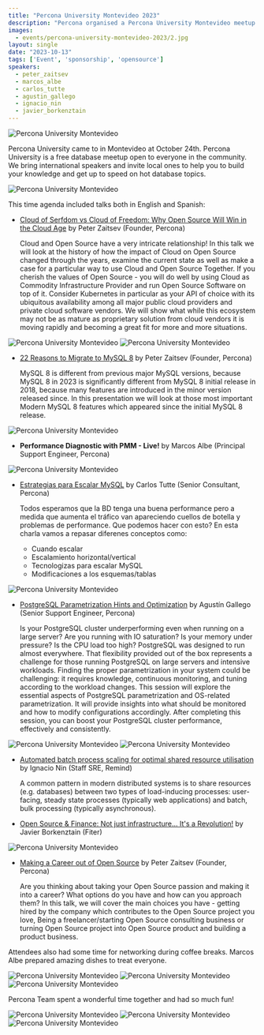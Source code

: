 ```yaml
---
title: "Percona University Montevideo 2023"
description: "Percona organised a Percona University Montevideo meetup in Uruguay at October 24th, 2023."
images:
  - events/percona-university-montevideo-2023/2.jpg
layout: single
date: "2023-10-13"
tags: ['Event', 'sponsorship', 'opensource']
speakers:
  - peter_zaitsev
  - marcos_albe
  - carlos_tutte
  - agustin_gallego
  - ignacio_nin
  - javier_borkenztain
---
```

![Percona University Montevideo](/events/percona-university-montevideo-2023/1.jpg)

Percona University came to in Montevideo at October 24th. Percona University is a free database meetup open to everyone in the community. We bring international speakers and invite local ones to help you to build your knowledge and get up to speed on hot database topics.

![Percona University Montevideo](/events/percona-university-montevideo-2023/17.jpg)

This time agenda included talks both in English and Spanish:

* [Cloud of Serfdom vs Cloud of Freedom: Why Open Source Will Win in the Cloud Age](https://drive.google.com/file/d/1k9Fd5jSxlGYpnbTgpBiuP-7XCt4SzVIk/view?usp=sharing) by Peter Zaitsev (Founder, Percona)

  Cloud and Open Source have a very intricate relationship! In this talk we will look at the history of how the impact of Cloud on Open Source changed through the years, examine the current state as well as make a case for a particular way to use Cloud and Open Source Together. If you cherish the values of Open Source - you will do well by using Cloud as Commodity Infrastructure Provider and run Open Source Software on top of it. Consider Kubernetes in particular as your API of choice with its ubiquitous availability among all major public cloud providers and private cloud software vendors. We will show what while this ecosystem may not be as mature as proprietary solution from cloud vendors it is moving rapidly and becoming a great fit for more and more situations.

![Percona University Montevideo](/events/percona-university-montevideo-2023/3.jpg)
![Percona University Montevideo](/events/percona-university-montevideo-2023/4.jpg)

* [22 Reasons to Migrate to MySQL 8](https://drive.google.com/file/d/1-Po0wHqRPL7BobtRvH_VT7G2aQjkJmR4/view?usp=sharing) by Peter Zaitsev (Founder, Percona)

  MySQL 8 is different from previous major MySQL versions, because MySQL 8 in 2023 is significantly different from MySQL 8 initial release in 2018, because many features are introduced in the minor version released since. In this presentation we will look at those most important Modern MySQL 8 features which appeared since the initial MySQL 8 release.

![Percona University Montevideo](/events/percona-university-montevideo-2023/5.jpg)

* **Performance Diagnostic with PMM - Live!** by Marcos Albe (Principal Support Engineer, Percona)

![Percona University Montevideo](/events/percona-university-montevideo-2023/9.jpg)

* [Estrategias para Escalar MySQL](https://drive.google.com/file/d/1Ikzkqhag-qxKauoqJikhviX8g8MO-asU/view?usp=sharing) by Carlos Tutte (Senior Consultant, Percona)

  Todos esperamos que la BD tenga una buena performance pero a medida que aumenta el tráfico van apareciendo cuellos de botella y problemas de performance. Que podemos hacer con esto?
  En esta charla vamos a repasar diferenes conceptos como:
  - Cuando escalar
  - Escalamiento horizontal/vertical
  - Tecnologizas para escalar MySQL
  - Modificaciones a los esquemas/tablas

![Percona University Montevideo](/events/percona-university-montevideo-2023/6.jpg)
  
* [PostgreSQL Parametrization Hints and Optimization](https://drive.google.com/file/d/1L8YZVjRjNSgT7OPzAoffxihFGMABvMRC/view?usp=sharing) by Agustín Gallego (Senior Support Engineer, Percona)

  Is your PostgreSQL cluster underperforming even when running on a large server? Are you running with IO saturation? Is your memory under pressure? Is the CPU load too high? PostgreSQL was designed to run almost everywhere. That flexibility provided out of the box represents a challenge for those running PostgreSQL on large servers and intensive workloads. Finding the proper parametrization in your system could be challenging: it requires knowledge, continuous monitoring, and tuning according to the workload changes. This session will explore the essential aspects of PostgreSQL parametrization and OS-related parametrization. It will provide insights into what should be monitored and how to modify configurations accordingly. After completing this session, you can boost your PostgreSQL cluster performance, effectively and consistently.

![Percona University Montevideo](/events/percona-university-montevideo-2023/7.jpg)
![Percona University Montevideo](/events/percona-university-montevideo-2023/8.jpg)

* [Automated batch process scaling for optimal shared resource utilisation](https://drive.google.com/file/d/1-z_t-WNVaNpsMdj_Ugi06LeFc8giSYRX/view?usp=sharing) by Ignacio Nin (Staff SRE, Remind)

  A common pattern in modern distributed systems is to share resources (e.g. databases) between two types of load-inducing processes: user-facing, steady state processes (typically web applications) and batch, bulk processing (typically asynchronous).

* [Open Source & Finance: Not just infrastructure... It's a Revolution!](https://drive.google.com/file/d/1trU16o4pyAoARYmSf51bUcftmPuLlNyV/view?usp=sharing) by Javier Borkenztain (Fiter)

![Percona University Montevideo](/events/percona-university-montevideo-2023/10.jpg)

* [Making a Career out of Open Source](https://drive.google.com/file/d/1dQpqnqaAWkn3UlXgpSo_VPS4wk85zXl1/view?usp=sharing) by Peter Zaitsev (Founder, Percona)

  Are you thinking about taking your Open Source passion and making it into a career? What options do you have and how can you approach them? In this talk, we will cover the main choices you have - getting hired by the company which contributes to the Open Source project you love, Being a freelancer/starting Open Source consulting business or turning Open Source project into Open Source product and building a product business.

Attendees also had some time for networking during coffee breaks. Marcos Albe prepared amazing dishes to treat everyone. 

![Percona University Montevideo](/events/percona-university-montevideo-2023/11.jpg)
![Percona University Montevideo](/events/percona-university-montevideo-2023/12.jpg)
![Percona University Montevideo](/events/percona-university-montevideo-2023/13.jpg)

Percona Team spent a wonderful time together and had so much fun! 

![Percona University Montevideo](/events/percona-university-montevideo-2023/14.jpg)
![Percona University Montevideo](/events/percona-university-montevideo-2023/15.jpg)
![Percona University Montevideo](/events/percona-university-montevideo-2023/16.jpg)


